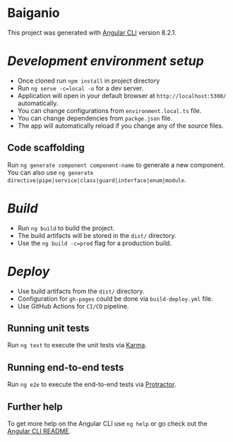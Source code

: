 # Baiganio

This project was generated with [Angular CLI](https://github.com/angular/angular-cli) version 8.2.1.

# _Development environment setup_

- Once cloned run `npm install` in project directory
- Run `ng serve -c=local -o` for a dev server. 
- Application will open in your default browser at `http://localhost:5300/` automatically. 
- You can change configurations from `environment.local.ts` file.
- You can change dependencies from `packge.json` file.
- The app will automatically reload if you change any of the source files.

## Code scaffolding

Run `ng generate component component-name` to generate a new component. You can also use `ng generate directive|pipe|service|class|guard|interface|enum|module`.

# _Build_

- Run `ng build` to build the project. 
- The build artifacts will be stored in the `dist/` directory. 
- Use the `ng build -c=prod` flag for a production build.

# _Deploy_

- Use build artifacts from the `dist/` directory. 
- Configuration for `gh-pages` could be done via `build-deploy.yml` file. 
- Use GitHub Actions for `CI/CD` pipeline.

## Running unit tests

Run `ng test` to execute the unit tests via [Karma](https://karma-runner.github.io).

## Running end-to-end tests

Run `ng e2e` to execute the end-to-end tests via [Protractor](http://www.protractortest.org/).

## Further help

To get more help on the Angular CLI use `ng help` or go check out the [Angular CLI README](https://github.com/angular/angular-cli/blob/master/README.md).

